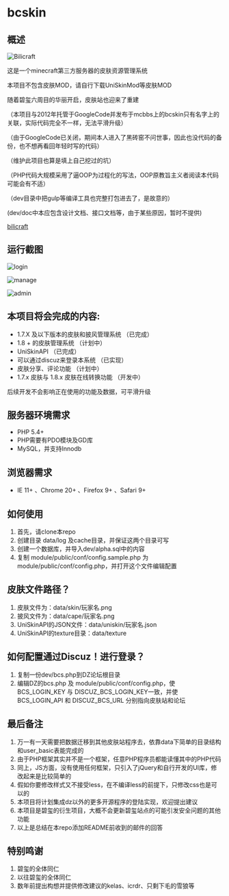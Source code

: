 # bcskin

## 概述

![Bilicraft](http://bbs.bilicraft.io/s/static/public/img/title.png)

这是一个minecraft第三方服务器的皮肤资源管理系统

本项目不包含皮肤MOD，请自行下载UniSkinMod等皮肤MOD

随着碧玺六周目的华丽开启，皮肤站也迎来了重建

（本项目与2012年托管于GoogleCode并发布于mcbbs上的bcskin只有名字上的关联，实际代码完全不一样，无法平滑升级）

（由于GoogleCode已关闭，期间本人进入了黑砖窑不问世事，因此也没代码的备份，也不想再看回年轻时写的代码）

（维护此项目也算是填上自己挖过的坑）

（PHP代码大规模采用了逼OOP为过程化的写法，OOP原教旨主义者阅读本代码可能会有不适）

（dev目录中把gulp等编译工具也完整打包进去了，是故意的）

 (dev/doc中本应包含设计文档、接口文档等，由于某些原因，暂时不提供)

[bilicraft](http://bbs.bilicraft.io)


## 运行截图

![login](http://i.imgur.com/vMdfejo.jpg)

![manage](http://i.imgur.com/4YdmD2X.jpg)

![admin](http://i.imgur.com/OaGZYLc.jpg)

## 本项目将会完成的内容:

*  1.7.X 及以下版本的皮肤和披风管理系统 （已完成）
*  1.8 + 的皮肤管理系统 （计划中）
*  UniSkinAPI （已完成）
*  可以通过discuz来登录本系统 （已实现）
*  皮肤分享、评论功能 （计划中）
*  1.7.x 皮肤与 1.8.x 皮肤在线转换功能 （开发中）

后续开发不会影响正在使用的功能及数据，可平滑升级

## 服务器环境需求

*  PHP 5.4+
*  PHP需要有PDO模块及GD库
*  MySQL，并支持Innodb

## 浏览器需求

*  IE 11+ 、Chrome 20+ 、Firefox 9+ 、Safari 9+ 

## 如何使用

1.  首先，请clone本repo
2.  创建目录 data/log 及cache目录，并保证这两个目录可写
3.  创建一个数据库，并导入dev/alpha.sql中的内容
4.  复制 module/public/conf/config.sample.php 为 module/public/conf/config.php，并打开这个文件编辑配置

## 皮肤文件路径？
1.  皮肤文件为：data/skin/玩家名.png
2.  披风文件为：data/cape/玩家名.png
3.  UniSkinAPI的JSON文件：data/uniskin/玩家名.json
4.  UniSkinAPI的texture目录：data/texture

## 如何配置通过Discuz！进行登录？

1.  复制一份dev/bcs.php到DZ论坛根目录
2.  编辑DZ的bcs.php 及 module/public/conf/config.php，使 BCS_LOGIN_KEY 与 DISCUZ_BCS_LOGIN_KEY一致，并使 BCS_LOGIN_API 和 DISCUZ_BCS_URL 分别指向皮肤站和论坛


## 最后备注

1.  万一有一天需要把数据迁移到其他皮肤站程序去，依靠data下简单的目录结构和user_basic表能完成的
2.  由于PHP框架其实并不是一个框架，任意PHP程序员都能读懂其中的PHP代码
3.  同上，JS方面，没有使用任何框架，只引入了jQuery和自行开发的UI库，修改起来是比较简单的
4.  假如你要修改样式又不接受less，在不编译less的前提下，只修改css也是可以的
5.  本项目将计划集成dz以外的更多开源程序的登陆实现，欢迎提出建议
6.  本项目是碧玺的衍生项目，大概不会更新碧玺站点的可能引发安全问题的其他功能
7.  以上是总结在本repo添加README前收到的邮件的回答

## 特别鸣谢

1.  碧玺的全体同仁
2.  以往碧玺的全体同仁
3.  数年前提出构想并提供修改建议的kelas、icrdr、只剩下毛的雪狼等

